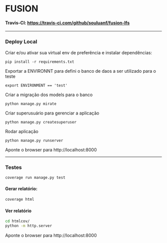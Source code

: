 # FUSION

#### Travis-CI: https://travis-ci.com/github/souluanf/fusion-lfs

___
### Deploy Local
Criar e/ou ativar sua virtual env de preferência e instalar dependências:
```batch
pip install -r requirements.txt
```
Exportar a ENVIRONNT para defini o banco de daos a ser utilizado para o teste
``` batch
export ENVIRONMENT == 'test'
```
Criar a migração dos models para o banco
```batch
python manage.py mirate
```
Criar superusuário para gerenciar a aplicação
```batch
python manage.py createsuperuser
```
Rodar aplicação
```batch
python manage.py runserver
```
Aponte o browser para http://localhost:8000
___
### Testes
``` bash
coverage run manage.py test
```
#### Gerar relatório:
``` bash
coverage html
```
#### Ver relatório
``` bash
cd htmlcov/
python -m http.server
```
Aponte o browser para http://localhost:8000

